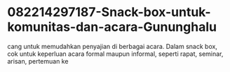 # 082214297187-Snack-box-untuk-komunitas-dan-acara-Gununghalu
cang untuk memudahkan penyajian di berbagai acara. Dalam snack box, cok untuk keperluan acara formal maupun informal, seperti rapat, seminar, arisan, pertemuan ke
